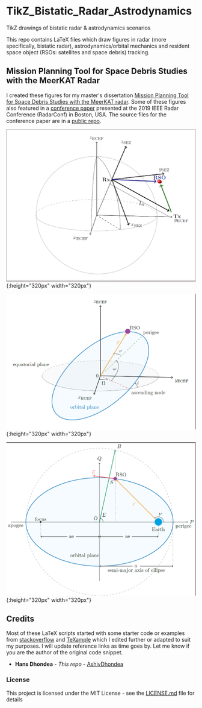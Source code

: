 # TikZ_Bistatic_Radar_Astrodynamics
TikZ drawings of bistatic radar &amp; astrodynamics scenarios

This repo contains LaTeX files which draw figures in radar (more specifically, bistatic radar), astrodynamics/orbital mechanics and resident space object (RSOs: satellites and space debris) tracking.

## Mission Planning Tool for Space Debris Studies with the MeerKAT Radar
I created these figures for my master's dissertation [Mission Planning Tool for Space Debris Studies with the MeerKAT radar](https://open.uct.ac.za/handle/11427/29617). Some of these figures also featured in a [conference paper](https://ieeexplore.ieee.org/document/8835735) presented at the 2019 IEEE Radar Conference (RadarConf) in Boston, USA. The source files for the conference paper are in a [public repo](https://github.com/AshivDhondea/ashiv_2019_radar_conf).

![Bistatic radar configuration: tracking space debris](https://github.com/AshivDhondea/TikZ_Bistatic_Radar_Astrodynamics/blob/master/img/bistatic.png){:height="320px" width="320px"}

![Keplerian elements for a Resident Space Object such as space debris](https://github.com/AshivDhondea/TikZ_Bistatic_Radar_Astrodynamics/blob/master/img/keplerians.png){:height="320px" width="320px"}

![Another example showing Keplerian elements for RSOs.](https://github.com/AshivDhondea/TikZ_Bistatic_Radar_Astrodynamics/blob/master/img/trueanom.png){:height="320px" width="320px"}

## Credits
Most of these LaTeX scripts started with some starter code or examples from [stackoverflow](https://stackoverflow.com/questions/tagged/tikz) and [TeXample](http://www.texample.net/) which I edited further or adapted to suit my purposes. I will update reference links as time goes by. Let me know if you are the author of the original code snippet.

* **Hans Dhondea** - *This repo* - [AshivDhondea](https://github.com/AshivDhondea)

### License

This project is licensed under the MIT License - see the [LICENSE.md](https://github.com/AshivDhondea/TikZ_Bistatic_Radar_Astrodynamics/blob/master/LICENSE) file for details
